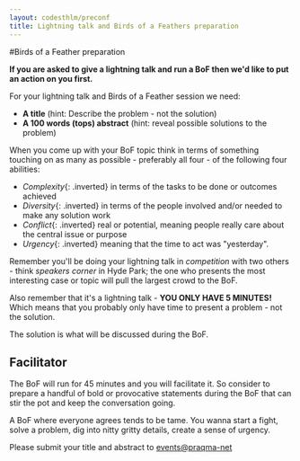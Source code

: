 ```yaml
---
layout: codesthlm/preconf
title: Lightning talk and Birds of a Feathers preparation
---
```

#Birds of a Feather preparation

__If you are asked to give a lightning talk and run a BoF then we'd like to put an action on you first.__

For your lightning talk and Birds of a Feather session we need:

* __A title__ (hint: Describe the problem - not the solution)
* __A 100 words (tops) abstract__ (hint: reveal possible solutions to the problem)

When you come up with your BoF topic think in terms of something touching on as many as possible - preferably all four - of the following four abilities:

* _Complexity_{: .inverted} in terms of the tasks to be done or outcomes achieved
* _Diversity_{: .inverted} in terms of the people involved and/or needed to make any solution work
* _Conflict_{: .inverted} real or potential, meaning people really care about the central issue or purpose
* _Urgency_{: .inverted} meaning that the time to act was "yesterday".

Remember you'll be doing your lightning talk in _competition_ with two others - think _speakers corner_ in Hyde Park; the one who presents the most interesting case or topic will pull the largest crowd to the BoF.

Also remember that it's a lightning talk - __YOU ONLY HAVE 5 MINUTES!__ Which means that you probably only have time to present a problem - not the solution.

The solution is what will be discussed during the BoF.

## Facilitator
The BoF will run for 45 minutes and you will facilitate it. So consider to prepare a handful of bold or provocative statements during the BoF that can stir the pot and keep the conversation going.

A BoF where everyone agrees tends to be tame. You wanna start a fight, solve a problem, dig into nitty gritty details, create a sense of urgency.

Please submit your title and abstract to [events@praqma-net](mailto:events@praqma-net)
